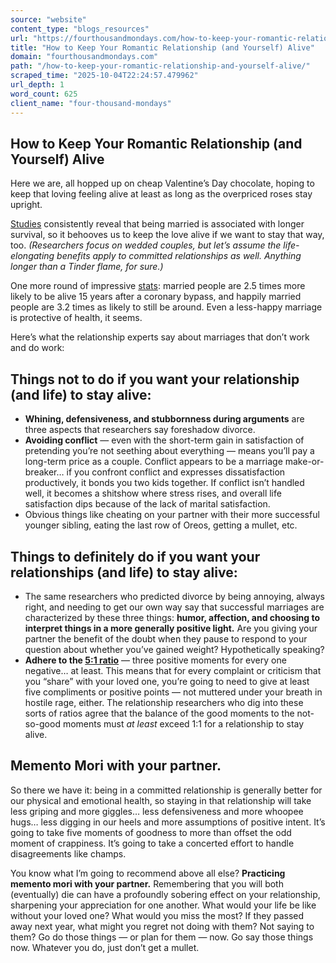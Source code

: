 ```yaml
---
source: "website"
content_type: "blogs_resources"
url: "https://fourthousandmondays.com/how-to-keep-your-romantic-relationship-and-yourself-alive/"
title: "How to Keep Your Romantic Relationship (and Yourself) Alive"
domain: "fourthousandmondays.com"
path: "/how-to-keep-your-romantic-relationship-and-yourself-alive/"
scraped_time: "2025-10-04T22:24:57.479962"
url_depth: 1
word_count: 625
client_name: "four-thousand-mondays"
---
```


## How to Keep Your Romantic Relationship (and Yourself) Alive

Here we are, all hopped up on cheap Valentine’s Day chocolate, hoping to keep that loving feeling alive at least as long as the overpriced roses stay upright.

[Studies](https://www.ncbi.nlm.nih.gov/pmc/articles/PMC2566023/) consistently reveal that being married is associated with longer survival, so it behooves us to keep the love alive if we want to stay that way, too. _(Researchers focus on wedded couples, but let’s assume the life-elongating benefits apply to committed relationships as well. Anything longer than a Tinder flame, for sure.)_

One more round of impressive [stats](https://pubmed.ncbi.nlm.nih.gov/21859213/): married people are 2.5 times more likely to be alive 15 years after a coronary bypass, and happily married people are 3.2 times as likely to still be around. Even a less-happy marriage is protective of health, it seems.

Here’s what the relationship experts say about marriages that don’t work and do work:

## **Things not to do if you want your relationship (and life) to stay alive:**

*   **Whining, defensiveness, and stubbornness during arguments** are three aspects that researchers say foreshadow divorce.
*   **Avoiding conflict** — even with the short-term gain in satisfaction of pretending you’re not seething about everything — means you’ll pay a long-term price as a couple. Conflict appears to be a marriage make-or-breaker… if you confront conflict and expresses dissatisfaction productively, it bonds you two kids together. If conflict isn’t handled well, it becomes a shitshow where stress rises, and overall life satisfaction dips because of the lack of marital satisfaction.
*   Obvious things like cheating on your partner with their more successful younger sibling, eating the last row of Oreos, getting a mullet, etc.

## **Things to definitely do if you want your relationships (and life) to stay alive:**

*   The same researchers who predicted divorce by being annoying, always right, and needing to get our own way say that successful marriages are characterized by these three things: **humor, affection, and choosing to interpret things in a more generally positive light.** Are you giving your partner the benefit of the doubt when they pause to respond to your question about whether you’ve gained weight? Hypothetically speaking?
*   **Adhere to the [5:1 ratio](https://www.scientificamerican.com/article/the-happy-couple-2012-10-23/)** — three positive moments for every one negative… at least. This means that for every complaint or criticism that you “share” with your loved one, you’re going to need to give at least five compliments or positive points — not muttered under your breath in hostile rage, either. The relationship researchers who dig into these sorts of ratios agree that the balance of the good moments to the not-so-good moments must _at least_ exceed 1:1 for a relationship to stay alive.

## **Memento Mori with your partner.**

So there we have it: being in a committed relationship is generally better for our physical and emotional health, so staying in that relationship will take less griping and more giggles… less defensiveness and more whoopee hugs… less digging in our heels and more assumptions of positive intent. It’s going to take five moments of goodness to more than offset the odd moment of crappiness. It’s going to take a concerted effort to handle disagreements like champs.

You know what I’m going to recommend above all else? **Practicing memento mori with your partner.** Remembering that you will both (eventually) die can have a profoundly sobering effect on your relationship, sharpening your appreciation for one another. What would your life be like without your loved one? What would you miss the most? If they passed away next year, what might you regret not doing with them? Not saying to them? Go do those things — or plan for them — now. Go say those things now. Whatever you do, just don’t get a mullet.